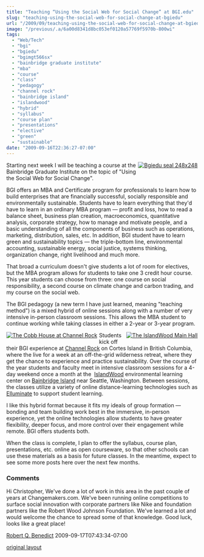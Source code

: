 ```yaml
---
title: "Teaching “Using the Social Web for Social Change” at BGI.edu"
slug: "teaching-using-the-social-web-for-social-change-at-bgiedu"
url: "/2009/09/teaching-using-the-social-web-for-social-change-at-bgiedu.html"
image: "/previous/.a/6a00d8341d8bc053ef0120a57769f5970b-800wi"
tags:
  - "Web/Tech"
  - "bgi"
  - "bgiedu"
  - "bgimgt566sx"
  - "bainbridge graduate institute"
  - "mba"
  - "course"
  - "class"
  - "pedagogy"
  - "channel rock"
  - "bainbridge island"
  - "islandwood"
  - "hybrid"
  - "syllabus"
  - "course plan"
  - "presentations"
  - "elective"
  - "green"
  - "sustainable"
date: "2009-09-16T22:36:27-07:00"
---
```

<p><a href="/previous/.a/6a00d8341d8bc053ef0120a57769f5970b-pi" style="float: right;"><img alt="Bgiedu seal 248x248" border="0" class="at-xid-6a00d8341d8bc053ef0120a57769f5970b " src="/previous/.a/6a00d8341d8bc053ef0120a57769f5970b-800wi" style="margin: 0px 0px 5px 5px;" title="Bgiedu seal 248x248" /></a> Starting next week I will be teaching a course at the Bainbridge Graduate Institute on the topic of &quot;Using the Social Web for Social Change&quot;.</p>
<p></p>
BGI offers an MBA and Certificate program for professionals to learn how to build enterprises that are financially successful, socially responsible and environmentally sustainable. Students have to learn everything that they&#39;d have to learn in an ordinary MBA program — profit and loss, how to read a balance sheet, business plan creation, macroeconomics, quantitative analysis, corporate strategy, how to manage and motivate people, and a basic understanding of all the components of business such as operations, marketing, distribution, sales, etc. In addition, BGI student have to learn green and sustainability topics — the triple-bottom line, environmental accounting, sustainable energy, social justice, systems thinking, organization change, right livelihood and much more.<p></p>
That broad a curriculum doesn&#39;t give students a lot of room for electives, but the MBA program allows for students to take one 3 credit hour course. This year students can choose from three: one course on social responsibility, a second course on climate change and carbon trading, and my course on the social web.<p></p>
The BGI pedagogy (a new term I have just learned, meaning &quot;teaching method&quot;) is a mixed hybrid of online sessions along with a number of very intensive in-person classroom sessions. This allows the MBA student to continue working while taking classes in either a 2-year or 3-year program.<p></p><a href="http://www.channelrock.ca/" style="float: left;"><img alt="The Cobb House at Channel Rock" class="at-xid-6a00d8341d8bc053ef0120a5cdf579970c " src="/previous/.a/6a00d8341d8bc053ef0120a5cdf579970c-120wi" style="margin: 0px 5px 5px 0px;" /></a><a href="http://www.islandwood.org/" style="float: right;"><img alt="The IslandWood Main Hall" class="at-xid-6a00d8341d8bc053ef0120a5776c2e970b " src="/previous/.a/6a00d8341d8bc053ef0120a5776c2e970b-120wi" style="margin: 0px 0px 5px 5px;" /></a> Students kick off their BGI experience at <a href="http://www.channelrock.ca/">Channel Rock</a> on Cortes Island in British Columbia, where the live for a week at an off-the-grid wilderness retreat, where they get the chance to experience and practice sustainability. Over the course of the year students and faculty meet in intensive classroom sessions for a 4-day weekend once a month at the &#0160;<a href="http://www.islandwood.org/">IslandWood</a> environmental learning center on <a href="http://www.bainbridgechamber.com/">Bainbridge Island</a> near Seattle, Washington. Between sessions, the classes utilize a variety of online distance-learning technologies such as <a href="http://www.elluminate.com/">Elluminate</a> to support student learning.<p></p>
I like this hybrid format because it fits my ideals of group formation — bonding and team building work best in the immersive, in-person experience, yet the online technologies allow students to have greater flexibility, deeper focus, and more control over their engagement while remote. BGI offers students both.<p></p>
When the class is complete, I plan to offer the syllabus, course plan, presentations, etc. online as open courseware, so that other schools can use these materials as a basis for future classes. In the meantime, expect to see some more posts here over the next few months.<p></p>
<p></p>
<footer><h3>Comments</h3>
<div class="u-comment h-cite">
<p class="p-content p-name">Hi Christopher,
We've done a lot of work in this area in the past couple of years at Changemakers.com.  We've been running online competitions to surface social innovation with corporate partners like Nike and foundation partners like the Robert Wood Johnson Foundation.  We've learned a lot and would welcome the chance to spread some of that knowledge.  Good luck, looks like a great place!
</p>
<a class="u-author h-card" href="http://www.changemakers.com">Robert Q. Benedict</a>
<time class="dt-published" datetime="2009-09-17T07:43:34-07:00">2009-09-17T07:43:34-07:00</time>
</div>
</footer>
<p class="previous"><a href="/previous/2009/09/teaching-using-the-social-web-for-social-change-at-bgiedu.html" rel="syndication" class="u-syndication" >original layout</a></p>

